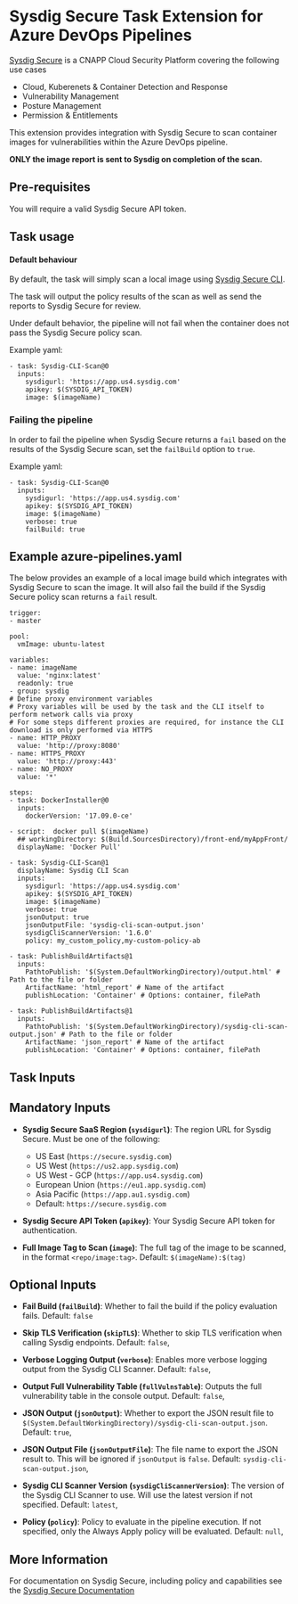 # Sysdig Secure Task Extension for Azure DevOps Pipelines

[Sysdig Secure](https://sysdig.com/products/platform/) is a CNAPP Cloud Security Platform covering the following use cases
* Cloud, Kuberenets & Container Detection and Response
* Vulnerability Management
* Posture Management
* Permission & Entitlements

This extension provides integration with Sysdig Secure to scan container images for vulnerabilities within the Azure DevOps pipeline.

**ONLY the image report is sent to Sysdig on completion of the scan.**

## Pre-requisites
You will require a valid Sysdig Secure API token.

## Task usage

#### Default behaviour

By default, the task will simply scan a local image using [Sysdig Secure CLI](https://docs.sysdig.com/en/docs/sysdig-secure/vulnerabilities/pipeline/).

The task will output the policy results of the scan as well as send the reports to Sysdig Secure for review.

Under default behavior, the pipeline will not fail when the container does not pass the Sysdig Secure policy scan.

Example yaml:

```
- task: Sysdig-CLI-Scan@0
  inputs:
    sysdigurl: 'https://app.us4.sysdig.com'
    apikey: $(SYSDIG_API_TOKEN)
    image: $(imageName)
```


### Failing the pipeline

In order to fail the pipeline when Sysdig Secure returns a `fail` based on the 
results of the Sysdig Secure scan, set the `failBuild` option to `true`.

Example yaml:

```
- task: Sysdig-CLI-Scan@0
  inputs:
    sysdigurl: 'https://app.us4.sysdig.com'
    apikey: $(SYSDIG_API_TOKEN)
    image: $(imageName)
    verbose: true
    failBuild: true
```

## Example azure-pipelines.yaml

The below provides an example of a local image build which integrates with Sysdig Secure
to scan the image. It will also fail the build if the Sysdig Secure policy scan returns a `fail` result.

```
trigger:
- master

pool:
  vmImage: ubuntu-latest

variables:
- name: imageName
  value: 'nginx:latest'
  readonly: true
- group: sysdig
# Define proxy environment variables
# Proxy variables will be used by the task and the CLI itself to perform network calls via proxy
# For some steps different proxies are required, for instance the CLI download is only performed via HTTPS
- name: HTTP_PROXY
  value: 'http://proxy:8080'
- name: HTTPS_PROXY
  value: 'http://proxy:443'
- name: NO_PROXY
  value: '*'

steps:
- task: DockerInstaller@0
  inputs:
    dockerVersion: '17.09.0-ce'

- script:  docker pull $(imageName)
  ## workingDirectory: $(Build.SourcesDirectory)/front-end/myAppFront/
  displayName: 'Docker Pull'

- task: Sysdig-CLI-Scan@1
  displayName: Sysdig CLI Scan
  inputs:
    sysdigurl: 'https://app.us4.sysdig.com'
    apikey: $(SYSDIG_API_TOKEN)
    image: $(imageName)
    verbose: true
    jsonOutput: true
    jsonOutputFile: 'sysdig-cli-scan-output.json'
    sysdigCliScannerVersion: '1.6.0'
    policy: my_custom_policy,my-custom-policy-ab

- task: PublishBuildArtifacts@1
  inputs:
    PathtoPublish: '$(System.DefaultWorkingDirectory)/output.html' # Path to the file or folder
    ArtifactName: 'html_report' # Name of the artifact
    publishLocation: 'Container' # Options: container, filePath

- task: PublishBuildArtifacts@1
  inputs:
    PathtoPublish: '$(System.DefaultWorkingDirectory)/sysdig-cli-scan-output.json' # Path to the file or folder
    ArtifactName: 'json_report' # Name of the artifact
    publishLocation: 'Container' # Options: container, filePath
```

## Task Inputs
## Mandatory Inputs

- **Sysdig Secure SaaS Region (`sysdigurl`)**: The region URL for Sysdig Secure. Must be one of the following:
  - US East (`https://secure.sysdig.com`)
  - US West (`https://us2.app.sysdig.com`)
  - US West - GCP (`https://app.us4.sysdig.com`)
  - European Union (`https://eu1.app.sysdig.com`)
  - Asia Pacific (`https://app.au1.sysdig.com`)
  - Default: `https://secure.sysdig.com`

- **Sysdig Secure API Token (`apikey`)**: Your Sysdig Secure API token for authentication.

- **Full Image Tag to Scan (`image`)**: The full tag of the image to be scanned, in the format `<repo/image:tag>`. Default: `$(imageName):$(tag)`

## Optional Inputs

- **Fail Build (`failBuild`)**: Whether to fail the build if the policy evaluation fails. Default: `false`

- **Skip TLS Verification (`skipTLS`)**: Whether to skip TLS verification when calling Sysdig endpoints. Default: `false`,  

- **Verbose Logging Output (`verbose`)**: Enables more verbose logging output from the Sysdig CLI Scanner. Default: `false`,  

- **Output Full Vulnerability Table (`fullVulnsTable`)**: Outputs the full vulnerability table in the console output. Default: `false`,  

- **JSON Output (`jsonOutput`)**: Whether to export the JSON result file to `$(System.DefaultWorkingDirectory)/sysdig-cli-scan-output.json`. Default: `true`,  

- **JSON Output File (`jsonOutputFile`)**: The file name to export the JSON result to. This will be ignored if `jsonOutput` is `false`. Default: `sysdig-cli-scan-output.json`,    

- **Sysdig CLI Scanner Version (`sysdigCliScannerVersion`)**: The version of the Sysdig CLI Scanner to use. Will use the latest version if not specified. Default: `latest`,  

- **Policy (`policy`)**: Policy to evaluate in the pipeline execution. If not specified, only the Always Apply policy will be evaluated. Default: `null`,  

## More Information
For documentation on Sysdig Secure, including policy and capabilities see the [Sysdig Secure Documentation](https://docs.sysdig.com/en/docs/sysdig-secure/)
